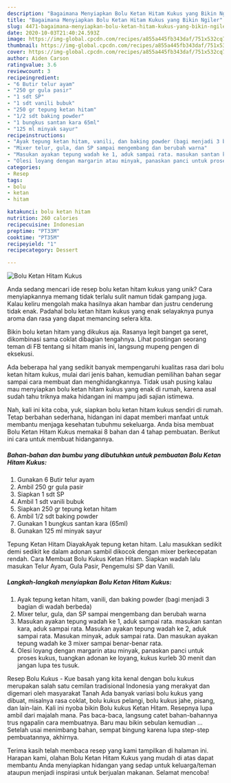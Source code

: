 ```yaml
---
description: "Bagaimana Menyiapkan Bolu Ketan Hitam Kukus yang Bikin Ngiler"
title: "Bagaimana Menyiapkan Bolu Ketan Hitam Kukus yang Bikin Ngiler"
slug: 4471-bagaimana-menyiapkan-bolu-ketan-hitam-kukus-yang-bikin-ngiler
date: 2020-10-03T21:40:24.593Z
image: https://img-global.cpcdn.com/recipes/a855a445fb343daf/751x532cq70/bolu-ketan-hitam-kukus-foto-resep-utama.jpg
thumbnail: https://img-global.cpcdn.com/recipes/a855a445fb343daf/751x532cq70/bolu-ketan-hitam-kukus-foto-resep-utama.jpg
cover: https://img-global.cpcdn.com/recipes/a855a445fb343daf/751x532cq70/bolu-ketan-hitam-kukus-foto-resep-utama.jpg
author: Aiden Carson
ratingvalue: 3.6
reviewcount: 3
recipeingredient:
- "6 Butir telur ayam"
- "250 gr gula pasir"
- "1 sdt SP"
- "1 sdt vanili bubuk"
- "250 gr tepung ketan hitam"
- "1/2 sdt baking powder"
- "1 bungkus santan kara 65ml"
- "125 ml minyak sayur"
recipeinstructions:
- "Ayak tepung ketan hitam, vanili, dan baking powder (bagi menjadi 3 bagian di wadah berbeda)"
- "Mixer telur, gula, dan SP sampai mengembang dan berubah warna"
- "Masukan ayakan tepung wadah ke 1, aduk sampai rata. masukan santan kara, aduk sampai rata. Masukan ayakan tepung wadah ke 2, aduk sampai rata. Masukan minyak, aduk sampai rata. Dan masukan ayakan tepung wadah ke 3 mixer sampai benar-benar rata."
- "Olesi loyang dengan margarin atau minyak, panaskan panci untuk proses kukus, tuangkan adonan ke loyang, kukus kurleb 30 menit dan jangan lupa tes tusuk."
categories:
- Resep
tags:
- bolu
- ketan
- hitam

katakunci: bolu ketan hitam 
nutrition: 260 calories
recipecuisine: Indonesian
preptime: "PT33M"
cooktime: "PT35M"
recipeyield: "1"
recipecategory: Dessert

---
```



![Bolu Ketan Hitam Kukus](https://img-global.cpcdn.com/recipes/a855a445fb343daf/751x532cq70/bolu-ketan-hitam-kukus-foto-resep-utama.jpg)

Anda sedang mencari ide resep bolu ketan hitam kukus yang unik? Cara menyiapkannya memang tidak terlalu sulit namun tidak gampang juga. Kalau keliru mengolah maka hasilnya akan hambar dan justru cenderung tidak enak. Padahal bolu ketan hitam kukus yang enak selayaknya punya aroma dan rasa yang dapat memancing selera kita.

Bikin bolu ketan hitam yang dikukus aja. Rasanya legit banget ga seret, dikombinasi sama coklat dibagian tengahnya. Lihat postingan seorang teman di FB tentang si hitam manis ini, langsung mupeng pengen di eksekusi.

Ada beberapa hal yang sedikit banyak mempengaruhi kualitas rasa dari bolu ketan hitam kukus, mulai dari jenis bahan, kemudian pemilihan bahan segar sampai cara membuat dan menghidangkannya. Tidak usah pusing kalau mau menyiapkan bolu ketan hitam kukus yang enak di rumah, karena asal sudah tahu triknya maka hidangan ini mampu jadi sajian istimewa.


Nah, kali ini kita coba, yuk, siapkan bolu ketan hitam kukus sendiri di rumah. Tetap berbahan sederhana, hidangan ini dapat memberi manfaat untuk membantu menjaga kesehatan tubuhmu sekeluarga. Anda bisa membuat Bolu Ketan Hitam Kukus memakai 8 bahan dan 4 tahap pembuatan. Berikut ini cara untuk membuat hidangannya.

<!--inarticleads1-->

##### Bahan-bahan dan bumbu yang dibutuhkan untuk pembuatan Bolu Ketan Hitam Kukus:

1. Gunakan 6 Butir telur ayam
1. Ambil 250 gr gula pasir
1. Siapkan 1 sdt SP
1. Ambil 1 sdt vanili bubuk
1. Siapkan 250 gr tepung ketan hitam
1. Ambil 1/2 sdt baking powder
1. Gunakan 1 bungkus santan kara (65ml)
1. Gunakan 125 ml minyak sayur


Tepung Ketan Hitam DiayakAyak tepung ketan hitam. Lalu masukkan sedikit demi sedikit ke dalam adonan sambil dikocok dengan mixer berkecepatan rendah. Cara Membuat Bolu Kukus Ketan Hitam. Siapkan wadah lalu masukan Telur Ayam, Gula Pasir, Pengemulsi SP dan Vanili. 

<!--inarticleads2-->

##### Langkah-langkah menyiapkan Bolu Ketan Hitam Kukus:

1. Ayak tepung ketan hitam, vanili, dan baking powder (bagi menjadi 3 bagian di wadah berbeda)
1. Mixer telur, gula, dan SP sampai mengembang dan berubah warna
1. Masukan ayakan tepung wadah ke 1, aduk sampai rata. masukan santan kara, aduk sampai rata. Masukan ayakan tepung wadah ke 2, aduk sampai rata. Masukan minyak, aduk sampai rata. Dan masukan ayakan tepung wadah ke 3 mixer sampai benar-benar rata.
1. Olesi loyang dengan margarin atau minyak, panaskan panci untuk proses kukus, tuangkan adonan ke loyang, kukus kurleb 30 menit dan jangan lupa tes tusuk.


Resep Bolu Kukus - Kue basah yang kita kenal dengan bolu kukus merupakan salah satu cemilan tradisional Indonesia yang merakyat dan digemari oleh masyarakat Tanah Ada banyak variasi bolu kukus yang dibuat, misalnya rasa coklat, bolu kukus pelangi, bolu kukus jahe, pisang, dan lain-lain. Kali ini nyoba bikin Bolu kukus Ketan Hitam. Resepnya lupa ambil dari majalah mana. Pas baca-baca, langsung catet bahan-bahannya trus ngapalin cara membuatnya. Baru mau bikin sebulan kemudian … Setelah usai menimbang bahan, sempat bingung karena lupa step-step pembuatannya, akhirnya. 

Terima kasih telah membaca resep yang kami tampilkan di halaman ini. Harapan kami, olahan Bolu Ketan Hitam Kukus yang mudah di atas dapat membantu Anda menyiapkan hidangan yang sedap untuk keluarga/teman ataupun menjadi inspirasi untuk berjualan makanan. Selamat mencoba!
